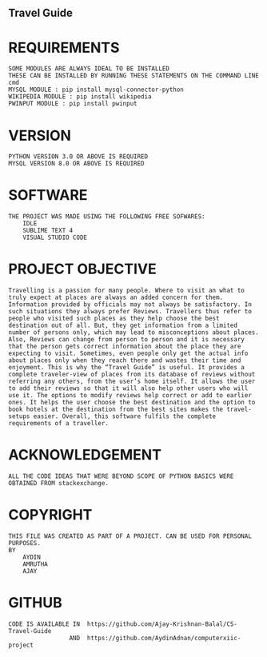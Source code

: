## Travel Guide

# REQUIREMENTS
	SOME MODULES ARE ALWAYS IDEAL TO BE INSTALLED
	THESE CAN BE INSTALLED BY RUNNING THESE STATEMENTS ON THE COMMAND LINE cmd
	MYSQL MODULE : pip install mysql-connector-python
	WIKIPEDIA MODULE : pip install wikipedia
	PWINPUT MODULE : pip install pwinput

# VERSION 
	PYTHON VERSION 3.0 OR ABOVE IS REQUIRED
	MYSQL VERSION 8.0 OR ABOVE IS REQUIRED

# SOFTWARE
	THE PROJECT WAS MADE USING THE FOLLOWING FREE SOFWARES:
		IDLE
		SUBLIME TEXT 4
		VISUAL STUDIO CODE

# PROJECT OBJECTIVE
	Travelling is a passion for many people. Where to visit an what to truly expect at places are always an added concern for them. Information provided by officials may not always be satisfactory. In such situations they always prefer Reviews. Travellers thus refer to people who visited such places as they help choose the best destination out of all. But, they get information from a limited number of persons only, which may lead to misconceptions about places. Also, Reviews can change from person to person and it is necessary that the person gets correct information about the place they are expecting to visit. Sometimes, even people only get the actual info about places only when they reach there and wastes their time and enjoyment. This is why the “Travel Guide” is useful. It provides a complete traveler-view of places from its database of reviews without referring any others, from the user’s home itself. It allows the user to add their reviews so that it will also help other users who will use it. The options to modify reviews help correct or add to earlier ones. It helps the user choose the best destination and the option to book hotels at the destination from the best sites makes the travel-setups easier. Overall, this software fulfils the complete requirements of a traveller.

# ACKNOWLEDGEMENT
	ALL THE CODE IDEAS THAT WERE BEYOND SCOPE OF PYTHON BASICS WERE OBTAINED FROM stackexchange.

# COPYRIGHT
	THIS FILE WAS CREATED AS PART OF A PROJECT. CAN BE USED FOR PERSONAL PURPOSES.
	BY 
		AYDIN
		AMRUTHA
		AJAY

# GITHUB
	CODE IS AVAILABLE IN  https://github.com/Ajay-Krishnan-Balal/CS-Travel-Guide
					 AND  https://github.com/AydinAdnan/computerxiic-project